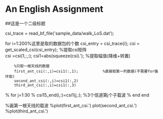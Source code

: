 # An English Assignment

##这是一个二级标题

csi_trace = read_bf_file('sample_data/walk_LoS.dat');
 
for i=1:200%这里是取的数据包的个数
        csi_entry = csi_trace{i};
        csi = get_scaled_csi(csi_entry); %提取csi矩阵    
        csi =csi(1,:,:);
        csi1=abs(squeeze(csi).');          %提取幅值(降维+转置)
        
        %只取一根天线的数据
        first_ant_csi(:,i)=csi1(:,1);           %直接取第一列数据(不需要for循环取)
        second_ant_csi(:,i)=csi1(:,2)
        third_ant_csi(:,i)=csi1(:,3)
                     
%         for j=1:30
%             csi15_end(i,:)=csi1(j,:);           %3个信道第j个子载波
%         end
end
 
%画第一根天线的载波
%plot(first_ant_csi.')
plot(second_ant_csi.')
%plot(third_ant_csi.')
